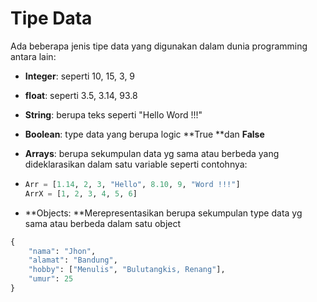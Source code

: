 # Tipe Data

Ada beberapa jenis tipe data yang digunakan dalam dunia programming antara lain:

* **Integer**: seperti 10, 15, 3, 9

* **float**: seperti 3.5, 3.14, 93.8

* **String**: berupa teks seperti "Hello Word !!!"

* **Boolean**: type data yang berupa logic **True **dan **False**
* **Arrays**: berupa sekumpulan data yg sama atau berbeda yang dideklarasikan dalam satu variable seperti contohnya:
* ```py
  Arr = [1.14, 2, 3, "Hello", 8.10, 9, "Word !!!"]
  ArrX = [1, 2, 3, 4, 5, 6]
  ```
* **Objects: **Merepresentasikan berupa sekumpulan type data yg sama atau berbeda dalam satu object

```py
{
    "nama": "Jhon",
    "alamat": "Bandung",
    "hobby": ["Menulis", "Bulutangkis, Renang"],
    "umur": 25
}
```




